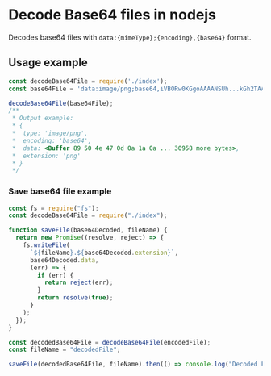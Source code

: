 # Decode Base64 files in nodejs

Decodes base64 files with `data:{mimeType};{encoding},{base64}` format.

## Usage example

```js
const decodeBase64File = require('./index');
const base64File = 'data:image/png;base64,iVBORw0KGgoAAAANSUh...kGh2TAAAAAElFTkSuQmCC';

decodeBase64File(base64File);
/**
 * Output example:
 * {
 *  type: 'image/png',
 *  encoding: 'base64',
 *  data: <Buffer 89 50 4e 47 0d 0a 1a 0a ... 30958 more bytes>,
 *  extension: 'png'
 * }
 */
```

### Save base64 file example

```js
const fs = require("fs");
const decodeBase64File = require("./index");

function saveFile(base64Decoded, fileName) {
  return new Promise((resolve, reject) => {
    fs.writeFile(
      `${fileName}.${base64Decoded.extension}`,
      base64Decoded.data,
      (err) => {
        if (err) {
          return reject(err);
        }
        return resolve(true);
      }
    );
  });
}

const decodedBase64File = decodeBase64File(encodedFile);
const fileName = "decodedFile";

saveFile(decodedBase64File, fileName).then(() => console.log("Decoded File"));
```
